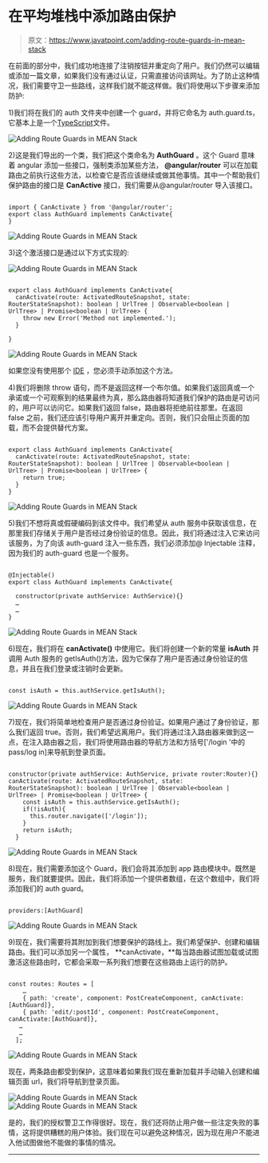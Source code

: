 # 在平均堆栈中添加路由保护

> 原文：<https://www.javatpoint.com/adding-route-guards-in-mean-stack>

在前面的部分中，我们成功地连接了注销按钮并重定向了用户。我们仍然可以编辑或添加一篇文章，如果我们没有通过认证，只需直接访问该网址。为了防止这种情况，我们需要守卫一些路线，这样我们就不能这样做。我们将使用以下步骤来添加防护:

1)我们将在我们的 auth 文件夹中创建一个 guard，并将它命名为 auth.guard.ts，它基本上是一个[TypeScript](https://www.javatpoint.com/typescript-tutorial)文件。

![Adding Route Guards in MEAN Stack](img/c2d3e155a91b669b3d9bcf5c6d2e6c4e.png)

2)这是我们导出的一个类，我们把这个类命名为 **AuthGuard** 。这个 Guard 意味着 angular 添加一些接口，强制类添加某些方法， **@angular/router** 可以在加载路由之前执行这些方法，以检查它是否应该继续或做其他事情。其中一个帮助我们保护路由的接口是 **CanActive** 接口，我们需要从@angular/router 导入该接口。

```

import { CanActivate } from '@angular/router';
export class AuthGuard implements CanActivate{
}

```

![Adding Route Guards in MEAN Stack](img/733f66bff8e879e184d5291a8c8656e8.png)

3)这个激活接口是通过以下方式实现的:

![Adding Route Guards in MEAN Stack](img/a015b8079fa6b2536dc5936ac879228b.png)

```

export class AuthGuard implements CanActivate{
  canActivate(route: ActivatedRouteSnapshot, state: RouterStateSnapshot): boolean | UrlTree | Observable<boolean | UrlTree> | Promise<boolean | UrlTree> {
    throw new Error('Method not implemented.');
  }

}

```

![Adding Route Guards in MEAN Stack](img/aec4a005f811000295dfc3d1a47398b4.png)

如果您没有使用那个 [IDE](https://www.javatpoint.com/ide-full-form) ，您必须手动添加这个方法。

4)我们将删除 throw 语句，而不是返回这样一个布尔值。如果我们返回真或一个承诺或一个可观察到的结果最终为真，那么路由器将知道我们保护的路由是可访问的，用户可以访问它。如果我们返回 false，路由器将拒绝前往那里。在返回 false 之前，我们还应该引导用户离开并重定向。否则，我们只会阻止页面的加载，而不会提供替代方案。

```

export class AuthGuard implements CanActivate{
  canActivate(route: ActivatedRouteSnapshot, state: RouterStateSnapshot): boolean | UrlTree | Observable<boolean | UrlTree> | Promise<boolean | UrlTree> {
    return true;
  }
}

```

![Adding Route Guards in MEAN Stack](img/48902266089fc13410b4386e0cc0a996.png)

5)我们不想将真或假硬编码到该文件中。我们希望从 auth 服务中获取该信息，在那里我们存储关于用户是否经过身份验证的信息。因此，我们将通过注入它来访问该服务，为了向该 auth-guard 注入一些东西，我们必须添加@ Injectable 注释，因为我们的 auth-guard 也是一个服务。

```

@Injectable()
export class AuthGuard implements CanActivate{

  constructor(private authService: AuthService){}
  …
  …
}

```

![Adding Route Guards in MEAN Stack](img/ae0953d90c6a64328a5e80c27429e07b.png)

6)现在，我们将在 **canActivate()** 中使用它。我们将创建一个新的常量 **isAuth** 并调用 Auth 服务的 getIsAuth()方法，因为它保存了用户是否通过身份验证的信息，并且在我们登录或注销时会更新。

```

const isAuth = this.authService.getIsAuth();

```

![Adding Route Guards in MEAN Stack](img/9a17e9fcaf68e1b1866874b507e21c79.png)

7)现在，我们将简单地检查用户是否通过身份验证。如果用户通过了身份验证，那么我们返回 true。否则，我们希望远离用户。我们将通过注入路由器来做到这一点，在注入路由器之后，我们将使用路由器的导航方法和方括号['/login '中的 pass/log in]来导航到登录页面。

```

constructor(private authService: AuthService, private router:Router){}
canActivate(route: ActivatedRouteSnapshot, state: RouterStateSnapshot): boolean | UrlTree | Observable<boolean | UrlTree> | Promise<boolean | UrlTree> {
    const isAuth = this.authService.getIsAuth();
    if(!isAuth){
      this.router.navigate(['/login']);
    }
    return isAuth;
  }

```

![Adding Route Guards in MEAN Stack](img/cc7c6301cc2eb723de7e17b7b95bd5f0.png)

8)现在，我们需要添加这个 Guard，我们会将其添加到 app 路由模块中。既然是服务，我们就要提供。因此，我们将添加一个提供者数组，在这个数组中，我们将添加我们的 auth guard。

```

providers:[AuthGuard]

```

![Adding Route Guards in MEAN Stack](img/1d2ecf6326e4b14ca7a81160cffbf86b.png)

9)现在，我们需要将其附加到我们想要保护的路线上。我们希望保护、创建和编辑路由。我们可以添加另一个属性， **canActivate，**每当路由器试图加载或试图激活这些路由时，它都会采取一系列我们想要在这些路由上运行的防护。

```

const routes: Routes = [
    …
    { path: 'create', component: PostCreateComponent, canActivate: [AuthGuard]},
    { path: 'edit/:postId', component: PostCreateComponent, canActivate:[AuthGuard]},
   …
   …
  ];

```

![Adding Route Guards in MEAN Stack](img/aad4174085f32e40868a3e1015c4db28.png)

现在，两条路由都受到保护，这意味着如果我们现在重新加载并手动输入创建和编辑页面 url，我们将导航到登录页面。

![Adding Route Guards in MEAN Stack](img/848c96e01a0d8ad23b0d86f71d66af85.png)
![Adding Route Guards in MEAN Stack](img/f96791fc5997d6594d44c8054799daa4.png)

是的，我们的授权警卫工作得很好。现在，我们还将防止用户做一些注定失败的事情，这将提供糟糕的用户体验。我们现在可以避免这种情况，因为现在用户不能进入他试图做他不能做的事情的情况。

* * *